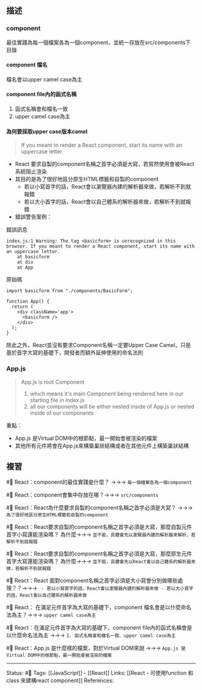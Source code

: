 ## 描述

### component 

最佳實踐為每一個檔案各為一個component，並統一存放在src/components下目錄

#### component 檔名
檔名會以upper camel case為主

#### component file內的函式名稱
1. 函式名稱會和檔名一致
2. upper camel case為主

#### 為何要採取upper case版本camel

> If you meant to render a React component, start its name with an uppercase letter.
- React 要求自製的component名稱之首字必須是大寫，若貿然使用會被React系統阻止渲染
- 其目的是為了很好地區分原生HTML標籤和自製的component
	- 若以小寫首字的話，React會以瀏覽器內建的解析器來做，若解析不到就報錯
	- 若以大小首字的話，React會以自己體系的解析器來做，若解析不到就報錯
- 錯誤警告案例：

錯誤訊息
```
index.js:1 Warning: The tag <basicform> is unrecognized in this browser. If you meant to render a React component, start its name with an uppercase letter.
    at basicform
    at div
    at App
```
原始碼
```
import basicform from "./components/BasicForm";

function App() {
  return (
    <div className='app'>
      <basicform />
    </div>
  );
}
```

除此之外，React並沒有要求Component名稱一定要Upper Case Camel，只是基於首字大寫的基礎下，開發者而額外延伸使用的命名法則



### App.js
> App.js is root Component
> 
> 1. which means it's main Component being rendered here in our starting file in index.js
>2. all our components will be either nested inside of App.js or nested inside of our components

重點：
- App.js 是Virtual DOM中的根節點，最一開始會被渲染的檔案
- 其他所有元件將會在App.js來構築巢狀結構或者在其他元件上構築巢狀結構




## 複習
#🧠 React：component的最佳實踐是什麼？ ->->-> `每一個檔案各為一個component`
<!--SR:!2023-06-19,194,250-->

#🧠 React：component會集中存放在哪？->->-> `src/components`
<!--SR:!2024-11-15,501,250-->

#🧠 React：React為什麼要求自製的component名稱之首字必須是大寫？ ->->-> `為了很好地區分原生HTML標籤和自製的component`
<!--SR:!2023-07-02,84,210-->

#🧠 React：React要求自製的component名稱之首字必須是大寫，那麼自製元件首字小寫還能渲染嗎？ 為什麼->->-> `並不能，具體會先以瀏覽器內建的解析器來解析，若解析不到就報錯`
<!--SR:!2023-08-28,194,250-->

#🧠 React：React要求自製的component名稱之首字必須是大寫，那麼原生元件首字大寫還能渲染嗎？ 為什麼->->-> `並不能，具體會先以React會以自己體系的解析器來做，若解析不到就報錯`
<!--SR:!2023-08-20,186,250-->


#🧠 React：React 面對component名稱之首字必須是大小寫會分別做哪些處理？？->->-> `	- 若以小寫首字的話，React會以瀏覽器內建的解析器來做 - 若以大小首字的話，React會以自己體系的解析器來做`
<!--SR:!2023-08-19,185,250-->


#🧠 React： 在滿足元件首字為大寫的基礎下，component 檔名會是以什麼命名法為主？->->-> `upper camel case為主`
<!--SR:!2024-03-25,358,250-->

#🧠 React：在滿足元件首字為大寫的基礎下，component file內的函式名稱會是以什麼命名法為主 ->->-> `1. 函式名稱會和檔名一致、upper camel case為主`
<!--SR:!2024-05-09,386,250-->


#🧠 React：App.js 是什麼樣的檔案，對於Virtual DOM來說 ->->-> `App.js 是Virtual DOM中的根節點，最一開始會被渲染的檔案`
<!--SR:!2023-05-11,171,250-->



---
Status: #🌱 
Tags:
[[JavaScript]] - [[React]]
Links:
[[React - 可使用function 和 class 來建構react component]]
References:
